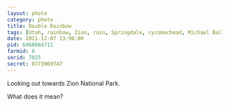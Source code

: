 ```yaml
---
layout: photo
category: photo
title: Double Rainbow
tags: [Utah, rainbow, Zion, rain, Springdale, cycomachead, Michael Ball, Canon, Canon 7D, double rainbow]
date: 2011-12-07 13:90:00
pid: 6468684711
farmid: 8
serid: 7025
secret: 0773969f47
---
```


Looking out towards Zion National Park.

What does it mean?

